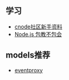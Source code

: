 ## 学习
* [cnode社区新手资料](https://cnodejs.org/getstart)
* [Node.js 包教不包会](https://github.com/alsotang/node-lessons)

## models推荐
* [eventproxy](https://github.com/JacksonTian/eventproxy)
